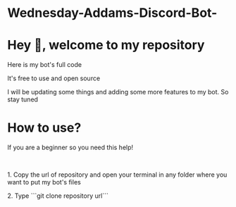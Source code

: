 # Wednesday-Addams-Discord-Bot-
<h1>Hey 👋, welcome to my repository</h1>
<p>Here is my bot's full code</p>
<p>It's free to use and open source</p>
<p>I will be updating some things and adding some more features to my bot. So stay tuned</p>
<h1>How to use?</h1>
<p>If you are a beginner so you need this help!</p><br>
<p>1. Copy the url of repository and open your terminal in any folder where you want to put my bot's files</p>
<p>2. Type ```git clone repository url```
